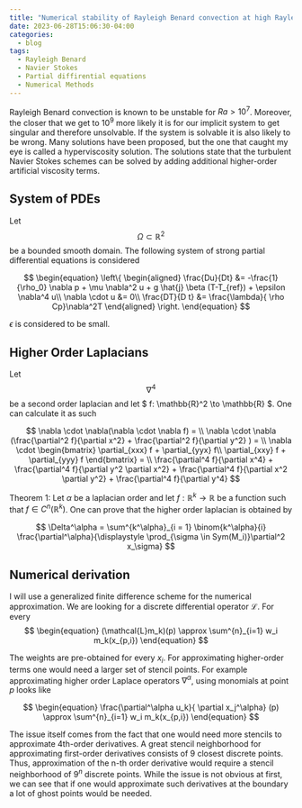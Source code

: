 ```yaml
---
title: "Numerical stability of Rayleigh Benard convection at high Rayleigh numbers"
date: 2023-06-28T15:06:30-04:00
categories:
  - blog
tags:
  - Rayleigh Benard
  - Navier Stokes
  - Partial diffirential equations
  - Numerical Methods
---
```



Rayleigh Benard convection is known to be unstable for $Ra > 10^7$. Moreover, the closer that we get to $10^9$ more likely it is for our implicit system to get singular and therefore unsolvable. If the system is solvable it is also likely to be wrong. Many solutions have been proposed, but the one that caught my eye is called a hyperviscosity solution. The solutions state that the turbulent Navier Stokes schemes can be solved by adding additional higher-order artificial viscosity terms.

## System of PDEs

Let $$\Omega \subset \mathbb{R}^2$$ be a bounded smooth domain. The following system of strong partial differential equations is considered

$$
\begin{equation}
\left\{ \begin{aligned} 
  \frac{Du}{Dt} &= -\frac{1}{\rho_0} \nabla p +  \mu \nabla^2 u + g \hat{j} \beta (T-T_{ref}) + \epsilon \nabla^4 u\\
 \nabla \cdot u &= 0\\
 \frac{DT}{D t} &= \frac{\lambda}{ \rho Cp}\nabla^2T
\end{aligned} \right.
\end{equation}
$$

$\epsilon$ is considered to be small. 

## Higher Order Laplacians

Let $$\nabla^4$$ be a second order laplacian and let $ f: \mathbb{R}^2 \to \mathbb{R} $. One can calculate it as such

$$
  \nabla \cdot \nabla(\nabla \cdot \nabla f) = \\
  \nabla \cdot \nabla (\frac{\partial^2 f}{\partial x^2} + \frac{\partial^2 f}{\partial y^2} ) = \\
  \nabla \cdot \begin{bmatrix}
\partial_{xxx} f + \partial_{yyx} f\\
\partial_{xxy} f + \partial_{yyy} f
\end{bmatrix} = \\
   \frac{\partial^4 f}{\partial x^4} + \frac{\partial^4 f}{\partial y^2 \partial x^2}  + \frac{\partial^4 f}{\partial x^2 \partial y^2} + \frac{\partial^4 f}{\partial y^4}
$$

Theorem 1: Let $\alpha$ be a laplacian order and let $f: \mathbb{R}^k \to \mathbb{R}$ be a function such that $f \in C^n(\mathbb{R}^k)$. One can prove that the higher order laplacian is obtained by

$$
  \Delta^\alpha = \sum^{k^\alpha}_{i = 1}  \binom{k^\alpha}{i} \frac{\partial^\alpha}{\displaystyle \prod_{\sigma \in Sym(M_i)}\partial^2 x_\sigma}
$$

## Numerical derivation

I will use a generalized finite difference scheme for the numerical approximation. We are looking for a discrete differential operator $\mathcal{L}$. For every 
$$
\begin{equation}
  (\mathcal{L}m_k)(p) \approx \sum^{n}_{i=1} w_i m_k(x_{p,i})
\end{equation}
$$

The weights are pre-obtained for every $x_i$. For approximating higher-order terms one would need a larger set of stencil points. For example approximating higher order Laplace operators $\nabla^\alpha$, using monomials at point $p$ looks like

$$
\begin{equation}
  \frac{\partial^\alpha u_k}{ \partial x_j^\alpha} (p) \approx \sum^{n}_{i=1} w_i m_k(x_{p,i})
\end{equation}
$$

The issue itself comes from the fact that one would need more stencils to approximate 4th-order derivatives. A great stencil neighborhood for approximating first-order derivatives consists of 9 closest discrete points. Thus, approximation of the n-th order derivative would require a stencil neighborhood of $9^n$ discrete points. While the issue is not obvious at first, we can see that if one would approximate such derivatives at the boundary a lot of ghost points would be needed.
